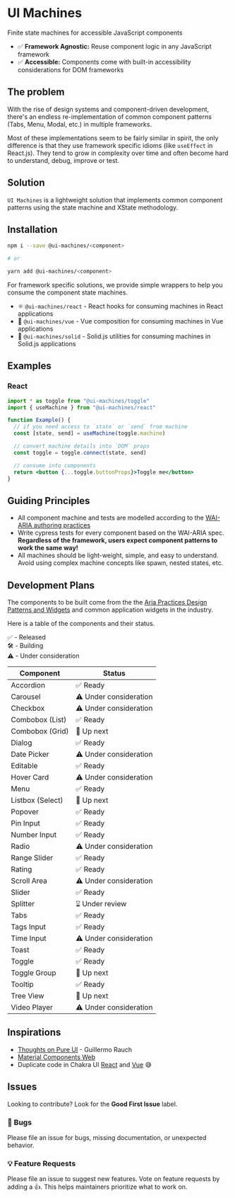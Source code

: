 # UI Machines

Finite state machines for accessible JavaScript components

- ✅ **Framework Agnostic:** Reuse component logic in any JavaScript framework
- ✅ **Accessible:** Components come with built-in accessibility considerations for DOM frameworks

## The problem

With the rise of design systems and component-driven development, there's an endless re-implementation of common
component patterns (Tabs, Menu, Modal, etc.) in multiple frameworks.

Most of these implementations seem to be fairly similar in spirit, the only difference is that they use framework
specific idioms (like `useEffect` in React.js). They tend to grow in complexity over time and often become hard to
understand, debug, improve or test.

## Solution

`UI Machines` is a lightweight solution that implements common component patterns using the state machine and XState
methodology.

## Installation

```sh
npm i --save @ui-machines/<component>

# or

yarn add @ui-machines/<component>
```

For framework specific solutions, we provide simple wrappers to help you consume the component state machines.

- ⚛️ `@ui-machines/react` - React hooks for consuming machines in React applications
- 💚 `@ui-machines/vue` - Vue composition for consuming machines in Vue applications
- 🎷 `@ui-machines/solid` - Solid.js utilities for consuming machines in Solid.js applications

## Examples

### React

```jsx
import * as toggle from "@ui-machines/toggle"
import { useMachine } from "@ui-machines/react"

function Example() {
  // if you need access to `state` or `send` from machine
  const [state, send] = useMachine(toggle.machine)

  // convert machine details into `DOM` props
  const toggle = toggle.connect(state, send)

  // consume into components
  return <button {...toggle.buttonProps}>Toggle me</button>
}
```

## Guiding Principles

- All component machine and tests are modelled according to the
  [WAI-ARIA authoring practices](https://www.w3.org/TR/wai-aria-practices/)
- Write cypress tests for every component based on the WAI-ARIA spec. **Regardless of the framework, users expect
  component patterns to work the same way!**
- All machines should be light-weight, simple, and easy to understand. Avoid using complex machine concepts like spawn,
  nested states, etc.

## Development Plans

The components to be built come from the the
[Aria Practices Design Patterns and Widgets](https://www.w3.org/TR/wai-aria-practices-1.2) and common application
widgets in the industry.

Here is a table of the components and their status.

✅ - Released <br/> 🛠 - Building<br/> ⚠️ - Under consideration<br/>

| Component        | Status                 |
| ---------------- | ---------------------- |
| Accordion        | ✅ Ready               |
| Carousel         | ⚠️ Under consideration |
| Checkbox         | ⚠️ Under consideration |
| Combobox (List)  | ✅ Ready               |
| Combobox (Grid)  | 🚀 Up next             |
| Dialog           | ✅ Ready               |
| Date Picker      | ⚠️ Under consideration |
| Editable         | ✅ Ready               |
| Hover Card       | ⚠️ Under consideration |
| Menu             | ✅ Ready               |
| Listbox (Select) | 🚀 Up next             |
| Popover          | ✅ Ready               |
| Pin Input        | ✅ Ready               |
| Number Input     | ✅ Ready               |
| Radio            | ⚠️ Under consideration |
| Range Slider     | ✅ Ready               |
| Rating           | ✅ Ready               |
| Scroll Area      | ⚠️ Under consideration |
| Slider           | ✅ Ready               |
| Splitter         | ⌛︎ Under review       |
| Tabs             | ✅ Ready               |
| Tags Input       | ✅ Ready               |
| Time Input       | ⚠️ Under consideration |
| Toast            | ✅ Ready               |
| Toggle           | ✅ Ready               |
| Toggle Group     | 🚀 Up next             |
| Tooltip          | ✅ Ready               |
| Tree View        | 🚀 Up next             |
| Video Player     | ⚠️ Under consideration |

## Inspirations

- [Thoughts on Pure UI](https://rauchg.com/2015/pure-ui) - Guillermo Rauch
- [Material Components Web](https://github.com/material-components/material-components-web)
- Duplicate code in Chakra UI [React](https://chakra-ui.com/) and [Vue](https://vue.chakra-ui.com/) 😅

## Issues

Looking to contribute? Look for the **Good First Issue** label.

### 🐛 Bugs

Please file an issue for bugs, missing documentation, or unexpected behavior.

### 💡 Feature Requests

Please file an issue to suggest new features. Vote on feature requests by adding a 👍. This helps maintainers prioritize
what to work on.
